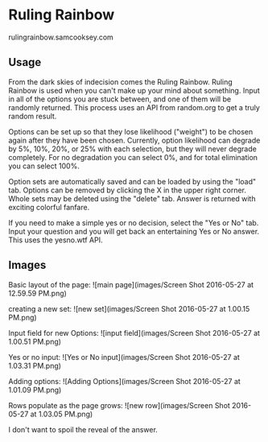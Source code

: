 # Ruling Rainbow

rulingrainbow.samcooksey.com

## Usage
From the dark skies of indecision comes the Ruling Rainbow.
Ruling Rainbow is used when you can't make up your mind about something. Input in all of the options you are stuck between, and one of them will be randomly returned. This process uses an API from random.org to get a truly random result.

Options can be set up so that they lose likelihood ("weight") to be chosen again after they have been chosen. Currently, option likelihood can degrade by 5%, 10%, 20%, or 25% with each selection, but they will never degrade completely. For no degradation you can select 0%, and for total elimination you can select 100%.

Option sets are automatically saved and can be loaded by using the "load" tab.
Options can be removed by clicking the X in the upper right corner. Whole sets may be deleted using the "delete" tab.
Answer is returned with exciting colorful fanfare.

If you need to make a simple yes or no decision, select the "Yes or No" tab. Input your question and you will get back an entertaining Yes or No answer. This uses the yesno.wtf API.

## Images
Basic layout of the page:
![main page](images/Screen Shot 2016-05-27 at 12.59.59 PM.png)



creating a new set:
![new set](images/Screen Shot 2016-05-27 at 1.00.15 PM.png)



Input field for new Options:
![input field](images/Screen Shot 2016-05-27 at 1.00.51 PM.png)



Yes or no input:
![Yes or No input](images/Screen Shot 2016-05-27 at 1.03.31 PM.png)



Adding options:
![Adding Options](images/Screen Shot 2016-05-27 at 1.01.09 PM.png)



Rows populate as the page grows:
![new row](images/Screen Shot 2016-05-27 at 1.03.05 PM.png)


I don't want to spoil the reveal of the answer.
